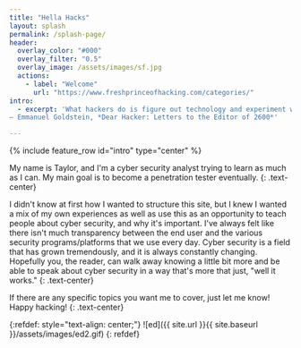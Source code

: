 ```yaml
---
title: "Hella Hacks"
layout: splash
permalink: /splash-page/
header:
  overlay_color: "#000"
  overlay_filter: "0.5"
  overlay_image: /assets/images/sf.jpg
  actions:
    - label: "Welcome"
      url: "https://www.freshprinceofhacking.com/categories/"
intro: 
  - excerpt: 'What hackers do is figure out technology and experiment with it in ways many people never imagined. They also have a strong desire to share this information with others and to explain it to people whose only qualification may be the desire to learn.<br>
― Emmanuel Goldstein, *Dear Hacker: Letters to the Editor of 2600*'

---
```


{% include feature_row id="intro" type="center" %}

My name is Taylor, and I'm a cyber security analyst trying to learn as much as I can. My main goal is to become a penetration tester eventually.
{: .text-center}

I didn't know at first how I wanted to structure this site, but I knew I wanted a mix of my own experiences as well as use this as an opportunity to teach people about cyber security, and why it's important. I've always felt like there isn't much transparency between the end user and the various security programs/platforms that we use every day. Cyber security is a field that has grown tremendously, and it is always constantly changing. Hopefully you, the reader, can walk away knowing a little bit more and be able to speak about cyber security in a way that's more that just, "well it works." 
{: .text-center}

If there are any specific topics you want me to cover, just let me know! Happy hacking! 
{: .text-center}

{:refdef: style="text-align: center;"}
![ed]({{ site.url }}{{ site.baseurl }}/assets/images/ed2.gif)
{: refdef}
